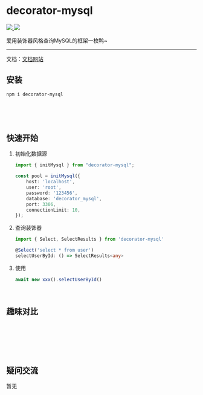 # decorator-mysql

<a href="https://www.npmjs.com/package/decorator-mysql">
    <img src="https://img.shields.io/npm/v/decorator-mysql.svg">
<a href="https://opensource.org/licenses/MIT"><img src="https://img.shields.io/badge/License-MIT-blue.svg"></a>  </a>



爱用装饰器风格查询MySQL的框架一枚鸭~

<hr />

文档：<a href="http://decorator-mysql.xuanxiaoqian.com" target="_blank">文档网站</a>

## 安装

~~~sh
npm i decorator-mysql
~~~

​      

​      

## 快速开始

1. 初始化数据源

   ```ts
   import { initMysql } from "decorator-mysql";
   
   const pool = initMysql({
       host: 'localhost',
       user: 'root',
       password: '123456',
       database: 'decorator_mysql',
       port: 3306,
       connectionLimit: 10,
   });
   ```

2. 查询装饰器

   ```ts
   import { Select, SelectResults } from 'decorator-mysql'
   
   @Select('select * from user')
   selectUserById: () => SelectResults<any>
   ```

3. 使用

   ```ts
   await new xxx().selectUserById()
   ```

   

​    

## 趣味对比

​    

​    

​    



## 疑问交流

暂无